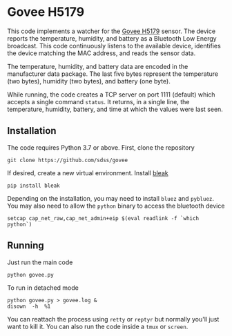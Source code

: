 # Govee H5179

This code implements a watcher for the [Govee H5179](https://store.govee.com/products/wi-fi-temperature-humidity-sensor) sensor. The device reports the temperature, humidity, and battery as a Bluetooth Low Energy broadcast. This code continuously listens to the available device, identifies the device matching the MAC address, and reads the sensor data.

The temperature, humidity, and battery data are encoded in the manufacturer data package. The last five bytes represent the temperature (two bytes), humidity (two bytes), and battery (one byte).

While running, the code creates a TCP server on port 1111 (default) which accepts a single command `status`. It returns, in a single line, the temperature, humidity, battery, and time at which the values were last seen.

## Installation

The code requires Python 3.7 or above. First, clone the repository

```
git clone https://github.com/sdss/govee
```

If desired, create a new virtual environment. Install [bleak](https://bleak.readthedocs.io/en/latest/)

```
pip install bleak
```

Depending on the installation, you may need to install `bluez` and `pybluez`. You may also need to allow the `python` binary to access the bluetooth device

```
setcap cap_net_raw,cap_net_admin+eip $(eval readlink -f `which python`)
```

## Running

Just run the main code

```
python govee.py
```

To run in detached mode

```
python govee.py > govee.log &
disown  -h  %1
```

You can reattach the process using `retty` or `reptyr` but normally you'll just want to kill it. You can also run the code inside a `tmux` or `screen`.
